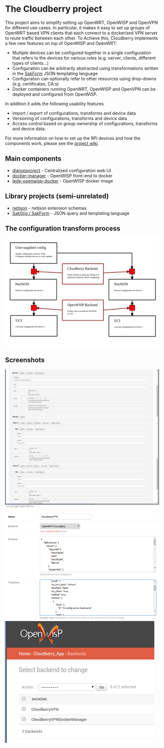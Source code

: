 # The Cloudberry project
This project aims to simplify setting up OpenWRT, OpenWISP and OpenVPN for different use cases. In particular, it makes it
easy to set up groups of OpenWRT based VPN clients that each connect to a dockerized VPN server to route traffic between each other. To Achieve this, Cloudberry implements a few new features on top of OpenWISP and OpenWRT:

* Multiple devices can be configured together in a single configuration that refers to the devices for various roles (e.g. server, clients, different types of clients...)
* Configuration can be arbitrarily abstracted using transformations written in the [SakForm](https://github.com/innovationgarage/sakstig) JSON templating language
* Configuration can optionally refer to other resources using drop-downs (e.g. certificates, CA:s)
* Docker containers running OpenWRT, OpenWISP and OpenVPN can be deployed and configured from OpenWISP.

In addition it adds the following usability features

* Import / export of configurations, transforms and device data
* Versioning of configurations, transforms and device data
* Access control based on group ownership of configurations, transforms and device data.

For more information on how to set up the RPi devices and how the components work, please see the [project wiki](https://github.com/innovationgarage/cloudberry/wiki).

## Main components

* [djangoproject](https://github.com/innovationgarage/cloudberry-djangoproject) - Centralized configuration web UI 
* [docker-manager](https://github.com/innovationgarage/cloudberry-docker-manager) - OpenWISP front-end to docker
* [lede-openwisp-docker](https://github.com/innovationgarage/cloudberry-lede-openwisp-docker) - OpenWISP docker image

## Library projects (semi-unrelated)
* [netjson](https://github.com/innovationgarage/cloudberry-netjson) - netjson extension schemas
* [SakStig / SakForm](https://innovationgarage.github.io/sakstig/) - JSON query and templating language

## The configuration transform process
![Backend transform process](Backend-transform.svg "Backend transform process")

## Screenshots
![Multi-device config](MultiConfig.png "Multi-device config")
![Backend editing](Backend.png "Backend editing")
![Backend listing](BackendManager.png "Backend listing")
